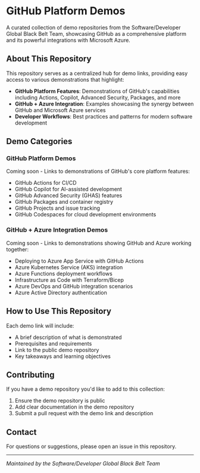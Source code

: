# GitHub Platform Demos

A curated collection of demo repositories from the Software/Developer Global Black Belt Team, showcasing GitHub as a comprehensive platform and its powerful integrations with Microsoft Azure.

## About This Repository

This repository serves as a centralized hub for demo links, providing easy access to various demonstrations that highlight:

- **GitHub Platform Features**: Demonstrations of GitHub's capabilities including Actions, Copilot, Advanced Security, Packages, and more
- **GitHub + Azure Integration**: Examples showcasing the synergy between GitHub and Microsoft Azure services
- **Developer Workflows**: Best practices and patterns for modern software development

## Demo Categories

### GitHub Platform Demos

Coming soon - Links to demonstrations of GitHub's core platform features:
- GitHub Actions for CI/CD
- GitHub Copilot for AI-assisted development
- GitHub Advanced Security (GHAS) features
- GitHub Packages and container registry
- GitHub Projects and issue tracking
- GitHub Codespaces for cloud development environments

### GitHub + Azure Integration Demos

Coming soon - Links to demonstrations showing GitHub and Azure working together:
- Deploying to Azure App Service with GitHub Actions
- Azure Kubernetes Service (AKS) integration
- Azure Functions deployment workflows
- Infrastructure as Code with Terraform/Bicep
- Azure DevOps and GitHub integration scenarios
- Azure Active Directory authentication

## How to Use This Repository

Each demo link will include:
- A brief description of what is demonstrated
- Prerequisites and requirements
- Link to the public demo repository
- Key takeaways and learning objectives

## Contributing

If you have a demo repository you'd like to add to this collection:
1. Ensure the demo repository is public
2. Add clear documentation in the demo repository
3. Submit a pull request with the demo link and description

## Contact

For questions or suggestions, please open an issue in this repository.

---

*Maintained by the Software/Developer Global Black Belt Team*
